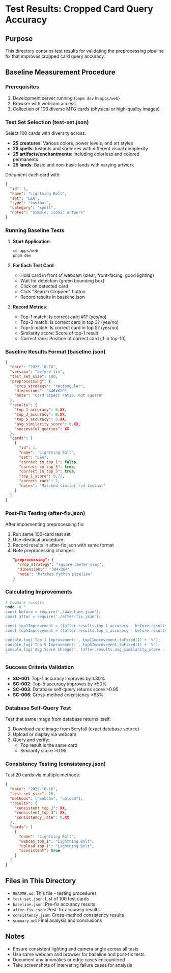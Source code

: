 # Test Results: Cropped Card Query Accuracy

## Purpose

This directory contains test results for validating the preprocessing pipeline fix that improves cropped card query accuracy.

## Baseline Measurement Procedure

### Prerequisites

1. Development server running (`pnpm dev` in `apps/web`)
2. Browser with webcam access
3. Collection of 100 diverse MTG cards (physical or high-quality images)

### Test Set Selection (test-set.json)

Select 100 cards with diversity across:
- **25 creatures**: Various colors, power levels, and art styles
- **25 spells**: Instants and sorceries with different visual complexity
- **25 artifacts/enchantments**: Including colorless and colored permanents
- **25 lands**: Basic and non-basic lands with varying artwork

Document each card with:
```json
{
  "id": 1,
  "name": "Lightning Bolt",
  "set": "LEA",
  "type": "instant",
  "category": "spell",
  "notes": "Simple, iconic artwork"
}
```

### Running Baseline Tests

1. **Start Application**:
   ```bash
   cd apps/web
   pnpm dev
   ```

2. **For Each Test Card**:
   - Hold card in front of webcam (clear, front-facing, good lighting)
   - Wait for detection (green bounding box)
   - Click on detected card
   - Click "Search Cropped" button
   - Record results in baseline.json

3. **Record Metrics**:
   - Top-1 match: Is correct card #1? (yes/no)
   - Top-3 match: Is correct card in top 3? (yes/no)
   - Top-5 match: Is correct card in top 5? (yes/no)
   - Similarity score: Score of top-1 result
   - Correct rank: Position of correct card (if in top-10)

### Baseline Results Format (baseline.json)

```json
{
  "date": "2025-10-16",
  "version": "before-fix",
  "test_set_size": 100,
  "preprocessing": {
    "crop_strategy": "rectangular",
    "dimensions": "446x620",
    "note": "Card aspect ratio, not square"
  },
  "results": {
    "top_1_accuracy": 0.XX,
    "top_3_accuracy": 0.XX,
    "top_5_accuracy": 0.XX,
    "avg_similarity_score": 0.XX,
    "successful_queries": XX
  },
  "cards": [
    {
      "id": 1,
      "name": "Lightning Bolt",
      "set": "LEA",
      "correct_in_top_1": false,
      "correct_in_top_3": true,
      "correct_in_top_5": true,
      "top_1_score": 0.72,
      "correct_rank": 2,
      "notes": "Matched similar red instant"
    }
  ]
}
```

### Post-Fix Testing (after-fix.json)

After implementing preprocessing fix:

1. Run same 100-card test set
2. Use identical procedure
3. Record results in after-fix.json with same format
4. Note preprocessing changes:
   ```json
   "preprocessing": {
     "crop_strategy": "square center-crop",
     "dimensions": "384x384",
     "note": "Matches Python pipeline"
   }
   ```

### Calculating Improvements

```bash
# Compare results
node -e "
const before = require('./baseline.json');
const after = require('./after-fix.json');

const top1Improvement = ((after.results.top_1_accuracy - before.results.top_1_accuracy) / before.results.top_1_accuracy * 100);
const top5Improvement = ((after.results.top_5_accuracy - before.results.top_5_accuracy) / before.results.top_5_accuracy * 100);

console.log('Top-1 Improvement:', top1Improvement.toFixed(1) + '%');
console.log('Top-5 Improvement:', top5Improvement.toFixed(1) + '%');
console.log('Avg Score Change:', (after.results.avg_similarity_score - before.results.avg_similarity_score).toFixed(3));
"
```

### Success Criteria Validation

- **SC-001**: Top-1 accuracy improves by ≥30%
- **SC-002**: Top-5 accuracy improves by ≥50%
- **SC-003**: Database self-query returns score >0.95
- **SC-006**: Cross-method consistency ≥85%

### Database Self-Query Test

Test that same image from database returns itself:

1. Download card image from Scryfall (exact database source)
2. Upload or display via webcam
3. Query and verify:
   - Top result is the same card
   - Similarity score >0.95

### Consistency Testing (consistency.json)

Test 20 cards via multiple methods:

```json
{
  "date": "2025-10-16",
  "test_set_size": 20,
  "methods": ["webcam", "upload"],
  "results": {
    "consistent_top_1": XX,
    "consistent_top_3": XX,
    "consistency_rate": 0.XX
  },
  "cards": [
    {
      "name": "Lightning Bolt",
      "webcam_top_1": "Lightning Bolt",
      "upload_top_1": "Lightning Bolt",
      "consistent": true
    }
  ]
}
```

## Files in This Directory

- `README.md`: This file - testing procedures
- `test-set.json`: List of 100 test cards
- `baseline.json`: Pre-fix accuracy results
- `after-fix.json`: Post-fix accuracy results
- `consistency.json`: Cross-method consistency results
- `summary.md`: Final analysis and conclusions

## Notes

- Ensure consistent lighting and camera angle across all tests
- Use same webcam and browser for baseline and post-fix tests
- Document any anomalies or edge cases encountered
- Take screenshots of interesting failure cases for analysis
